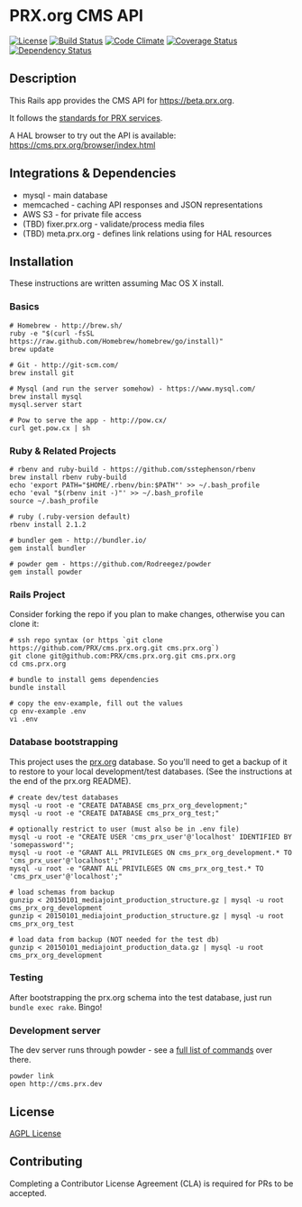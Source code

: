 PRX.org CMS API
===============
[![License](https://img.shields.io/badge/license-AGPL-blue.svg)](https://www.gnu.org/licenses/agpl-3.0.html)
[![Build Status](https://travis-ci.org/PRX/cms.prx.org.svg?branch=master)](https://travis-ci.org/PRX/cms.prx.org)
[![Code Climate](https://codeclimate.com/github/PRX/cms.prx.org/badges/gpa.svg)](https://codeclimate.com/github/PRX/cms.prx.org)
[![Coverage Status](https://coveralls.io/repos/PRX/cms.prx.org/badge.svg?branch=master)](https://coveralls.io/r/PRX/cms.prx.org?branch=master)
[![Dependency Status](https://gemnasium.com/PRX/cms.prx.org.svg)](https://gemnasium.com/PRX/cms.prx.org)

Description
-----------
This Rails app provides the CMS API for https://beta.prx.org.

It follows the [standards for PRX services](https://github.com/PRX/meta.prx.org/wiki/Project-Standards#services).

A HAL browser to try out the API is available:
https://cms.prx.org/browser/index.html

Integrations & Dependencies
---------------------------
- mysql - main database
- memcached - caching API responses and JSON representations
- AWS S3 - for private file access
- (TBD) fixer.prx.org - validate/process media files
- (TBD) meta.prx.org - defines link relations using for HAL resources

Installation
------------
These instructions are written assuming Mac OS X install.

### Basics
```
# Homebrew - http://brew.sh/
ruby -e "$(curl -fsSL https://raw.github.com/Homebrew/homebrew/go/install)"
brew update

# Git - http://git-scm.com/
brew install git

# Mysql (and run the server somehow) - https://www.mysql.com/
brew install mysql
mysql.server start

# Pow to serve the app - http://pow.cx/
curl get.pow.cx | sh
```

### Ruby & Related Projects
```
# rbenv and ruby-build - https://github.com/sstephenson/rbenv
brew install rbenv ruby-build
echo 'export PATH="$HOME/.rbenv/bin:$PATH"' >> ~/.bash_profile
echo 'eval "$(rbenv init -)"' >> ~/.bash_profile
source ~/.bash_profile

# ruby (.ruby-version default)
rbenv install 2.1.2

# bundler gem - http://bundler.io/
gem install bundler

# powder gem - https://github.com/Rodreegez/powder
gem install powder
```

### Rails Project
Consider forking the repo if you plan to make changes, otherwise you can clone it:
```
# ssh repo syntax (or https `git clone https://github.com/PRX/cms.prx.org.git cms.prx.org`)
git clone git@github.com:PRX/cms.prx.org.git cms.prx.org
cd cms.prx.org

# bundle to install gems dependencies
bundle install

# copy the env-example, fill out the values
cp env-example .env
vi .env
```

### Database bootstrapping

This project uses the [prx.org](https://github.com/PRX/prx.org) database.  So you'll need to get a backup of it to restore to your local development/test databases.  (See the instructions at the end of the prx.org README).

```
# create dev/test databases
mysql -u root -e "CREATE DATABASE cms_prx_org_development;"
mysql -u root -e "CREATE DATABASE cms_prx_org_test;"

# optionally restrict to user (must also be in .env file)
mysql -u root -e "CREATE USER 'cms_prx_user'@'localhost' IDENTIFIED BY 'somepassword'";
mysql -u root -e "GRANT ALL PRIVILEGES ON cms_prx_org_development.* TO 'cms_prx_user'@'localhost';"
mysql -u root -e "GRANT ALL PRIVILEGES ON cms_prx_org_test.* TO 'cms_prx_user'@'localhost';"

# load schemas from backup
gunzip < 20150101_mediajoint_production_structure.gz | mysql -u root cms_prx_org_development
gunzip < 20150101_mediajoint_production_structure.gz | mysql -u root cms_prx_org_test

# load data from backup (NOT needed for the test db)
gunzip < 20150101_mediajoint_production_data.gz | mysql -u root cms_prx_org_development
```

### Testing

After bootstrapping the prx.org schema into the test database, just run `bundle exec rake`.  Bingo!

### Development server

The dev server runs through powder - see a [full list of commands](https://github.com/Rodreegez/powder#working-with-pow) over there.

```
powder link
open http://cms.prx.dev
```

License
-------
[AGPL License](https://www.gnu.org/licenses/agpl-3.0.html)


Contributing
------------
Completing a Contributor License Agreement (CLA) is required for PRs to be accepted.
